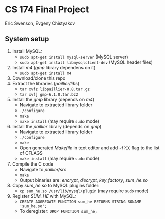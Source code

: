 # CS 174 Final Project
Eric Swenson, Evgeny Chistyakov

## System setup
1. Install MySQL:
   * `sudo apt-get install mysql-server` (MySQL server)
   * `sudo apt-get install libmysqlclient-dev` (MySQL header files)
2. Install *m4* (*gmp* library dependens on it)
   * `sudo apt-get install m4`
3. Download/clone this repo
4. Extract the libraries (*paillier/libs*)
   * `tar xvfz libpaillier-0.8.tar.gz`
   * `tar xvfj gmp-6.1.0.tar.bz2` 
5. Install the *gmp* library (depends on *m4*)
   * Navigate to extracted library folder
   * `./configure`
   * `make`
   * `make install` (may require `sudo` mode)
6. Install the *paillier* library (depends on *gmp*)
   * Navigate to extracted library folder
   * `./configure`
   * `make`
   * Open generated *Makefile* in text editor and add `-fPIC` flag to the list of CFLAGS
   * `make install` (may require `sudo` mode)
7. Compile the C code
   * Navigate to *paillier/src*
   * `make`
   * Output binaries are: *encrypt*, *decrypt*, *key_factory*, *sum_he.so*
8. Copy *sum_he.so* to MySQL plugins folder:
   * `cp sum_he.so /usr/lib/mysql/plugin` (may require `sudo` mode)
9. Register *SUM_HE* with MySQL:
   * `CREATE AGGREGATE FUNCTION sum_he RETURNS STRING SONAME 'sum_he.so';`
   * To deregister: `DROP FUNCTION sum_he;`
